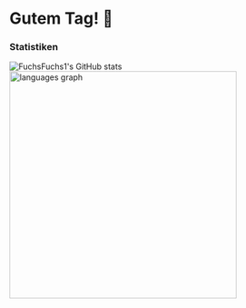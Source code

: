 # Gutem Tag! 👋
### Statistiken
![FuchsFuchs1's GitHub stats](https://github-readme-stats.vercel.app/api?username=fjox&show_icons=true&theme=dark)
 <img src="https://github-readme-stats.vercel.app/api/top-langs?locale=en&hide_title=false&layout=compact&card_width=300&langs_count=100&theme=algolia&border_radius=20&username=Fjox" height="400" alt="languages graph"  />

<!--![Top Langs](https://github-readme-stats.vercel.app/api/top-langs/?username=anuraghazra)
<!--
**FuchsFuchs1/FuchsFuchs1** is a ✨ _special_ ✨ repository because its `README.md` (this file) appears on your GitHub profile.

Here are some ideas to get you started:

- 🔭 I’m currently working on ...
- 🌱 I’m currently learning ...
- 👯 I’m looking to collaborate on ...
- 🤔 I’m looking for help with ...
- 💬 Ask me about ...
- 📫 How to reach me: ...
- 😄 Pronouns: ...
- ⚡ Fun fact: ...
-->

